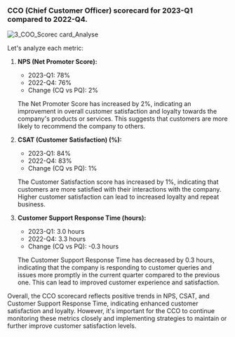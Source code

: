 ### CCO (Chief Customer Officer) scorecard for 2023-Q1 compared to 2022-Q4. 


![3_COO_Scorec card_Analyse](https://github.com/Dillipmeher/E-commerce_Fashion_Project--Excel-_Scorecard/assets/143451788/f5cbef93-f1a3-4ad4-8507-4175863a8615)



Let's analyze each metric:

1. **NPS (Net Promoter Score):**
   - 2023-Q1: 78%
   - 2022-Q4: 76%
   - Change (CQ vs PQ): 2%

   The Net Promoter Score has increased by 2%, indicating an improvement in overall customer satisfaction and loyalty towards the company's products or services. This suggests that customers are more likely to recommend the company to others.

2. **CSAT (Customer Satisfaction) (%):**
   - 2023-Q1: 84%
   - 2022-Q4: 83%
   - Change (CQ vs PQ): 1%

   The Customer Satisfaction score has increased by 1%, indicating that customers are more satisfied with their interactions with the company. Higher customer satisfaction can lead to increased loyalty and repeat business.

3. **Customer Support Response Time (hours):**
   - 2023-Q1: 3.0 hours
   - 2022-Q4: 3.3 hours
   - Change (CQ vs PQ): -0.3 hours

   The Customer Support Response Time has decreased by 0.3 hours, indicating that the company is responding to customer queries and issues more promptly in the current quarter compared to the previous one. This can lead to improved customer experience and satisfaction.

Overall, the CCO scorecard reflects positive trends in NPS, CSAT, and Customer Support Response Time, indicating enhanced customer satisfaction and loyalty. However, it's important for the CCO to continue monitoring these metrics closely and implementing strategies to maintain or further improve customer satisfaction levels.
